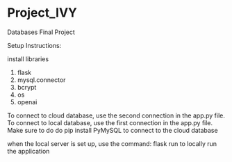 # Project_IVY
Databases Final Project

Setup Instructions:


install libraries
1. flask
2. mysql.connector
3. bcrypt
4. os
5. openai

To connect to cloud database, use the second connection in the app.py file. To connect to local database, use the first connection in the app.py file.
Make sure to do do pip install PyMySQL to connect to the cloud database




when the local server is set up, use the command: flask run to locally run the application
